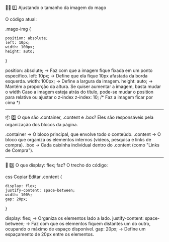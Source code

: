 🧙‍♂️ 1️⃣ Ajustando o tamanho da imagem do mago

O código atual:

.mago-img {

    position: absolute;
    left: 10px;
    width: 100px;
    height: auto;
}

position: absolute; → Faz com que a imagem fique fixada em um ponto específico.
left: 10px; → Define que ela fique 10px afastada da borda esquerda.
width: 100px; → Define a largura da imagem.
height: auto; → Mantém a proporção da altura.
Se quiser aumentar a imagem, basta mudar o width
Caso a imagem esteja atrás do título, pode-se mudar o position para relative ou ajustar o z-index
 z-index: 10; /* Faz a imagem ficar por cima */
 
-----------------------------------------------------

 📦 2️⃣ O que são .container, .content e .box?
Eles são responsáveis pela organização dos blocos da página.

.container → O bloco principal, que envolve todo o conteúdo.
.content → O bloco que organiza os elementos internos (vídeos, pesquisa e links de compra).
.box → Cada caixinha individual dentro do .content (como "Links de Compra").

-----------------------------------------------------

🔄 3️⃣ O que display: flex; faz?
O trecho do código:

css
Copiar
Editar
.content {

    display: flex;
    justify-content: space-between;
    width: 100%;
    gap: 20px;
}

display: flex; → Organiza os elementos lado a lado.
justify-content: space-between; → Faz com que os elementos fiquem distantes um do outro, ocupando o máximo de espaço disponível.
gap: 20px; → Define um espaçamento de 20px entre os elementos.
